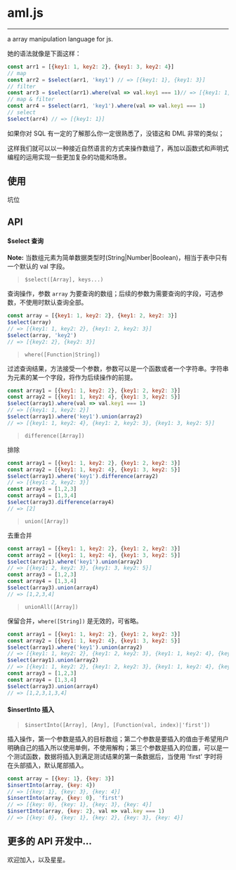 # aml.js

---

a array manipulation language for js.

她的语法就像是下面这样：
``` js
const arr1 = [{key1: 1, key2: 2}, {key1: 3, key2: 4}]
// map
const arr2 = $select(arr1, 'key1') // => [{key1: 1}, {key1: 3}]
// filter
const arr3 = $select(arr1).where(val => val.key1 === 1)// => [{key1: 1, key2: 2}]
// map & filter
const arr4 = $select(arr1, 'key1').where(val => val.key1 === 1)
// select
$select(arr4) // => [{key1: 1}]
```

如果你对 SQL 有一定的了解那么你一定很熟悉了，没错这和 DML 非常的类似；

这样我们就可以以一种接近自然语言的方式来操作数组了，再加以函数式和声明式编程的运用实现一些更加复杂的功能和场景。

## 使用
坑位

## API

#### $select 查询

__Note:__ 当数组元素为简单数据类型时(String|Number|Boolean)，相当于表中只有一个默认的 val 字段。

> `$select([Array], keys...)`

查询操作，参数 `array` 为要查询的数组；后续的参数为需要查询的字段，可选参数，不使用时默认查询全部。

``` js
const array = [{key1: 1, key2: 2}, {key1: 2, key2: 3}]
$select(array)
// => [{key1: 1, key2: 2}, {key1: 2, key2: 3}]
$select(array, 'key2')
// => [{key2: 2}, {key2: 3}]
```

> `where([Function|String])`

过滤查询结果，方法接受一个参数，参数可以是一个函数或者一个字符串。字符串为元素的某一个字段，将作为后续操作的前提。

``` js
const array1 = [{key1: 1, key2: 2}, {key1: 2, key2: 3}]
const array2 = [{key1: 1, key2: 4}, {key1: 3, key2: 5}]
$select(array1).where(val => val.key1 === 1)
// => [{key1: 1, key2: 2}]
$select(array1).where('key1').union(array2)
// => [{key1: 1, key2: 4}, {key1: 2, key2: 3}, {key1: 3, key2: 5}]
```

> `difference([Array])`

排除

``` js
const array1 = [{key1: 1, key2: 2}, {key1: 2, key2: 3}]
const array2 = [{key1: 1, key2: 4}, {key1: 3, key2: 5}]
$select(array1).where('key1').difference(array2)
// => [{key1: 2, key2: 3}]
const array3 = [1,2,3]
const array4 = [1,3,4]
$select(array3).difference(array4)
// => [2]
```

> `union([Array])`

去重合并

``` js
const array1 = [{key1: 1, key2: 2}, {key1: 2, key2: 3}]
const array2 = [{key1: 1, key2: 4}, {key1: 3, key2: 5}]
$select(array1).where('key1').union(array2)
// => [{key1: 2, key2: 3}, {key1: 3, key2: 5}]
const array3 = [1,2,3]
const array4 = [1,3,4]
$select(array3).union(array4)
// => [1,2,3,4]
```

> `unionAll([Array])`

保留合并，`where([String])` 是无效的，可省略。

``` js
const array1 = [{key1: 1, key2: 2}, {key1: 2, key2: 3}]
const array2 = [{key1: 1, key2: 4}, {key1: 3, key2: 5}]
$select(array1).where('key1').union(array2)
// => [{key1: 1, key2: 2}, {key1: 2, key2: 3}, {key1: 1, key2: 4}, {key1: 3, key2: 5}]
$select(array1).union(array2)
// => [{key1: 1, key2: 2}, {key1: 2, key2: 3}, {key1: 1, key2: 4}, {key1: 3, key2: 5}]
const array3 = [1,2,3]
const array4 = [1,3,4]
$select(array3).union(array4)
// => [1,2,3,1,3,4]
```


#### $insertInto 插入

> `$insertInto([Array], [Any], [Function(val, index)|'first'])`

插入操作，第一个参数是插入的目标数组；第二个参数是要插入的值由于希望用户明确自己的插入所以使用单例，不使用解构；第三个参数是插入的位置，可以是一个测试函数，数据将插入到满足测试结果的第一条数据后，当使用 'first' 字时将在头部插入，默认尾部插入。

``` js
const array = [{key: 1}, {key: 3}]
$insertInto(array, {key: 4})
// => [{key: 1}, {key: 3}, {key: 4}]
$insertInto(array, {key: 0}, 'first')
// => [{key: 0}, {key: 1}, {key: 3}, {key: 4}]
$insertInto(array, {key: 2}, val => val.key === 1)
// => [{key: 0}, {key: 1}, {key: 2}, {key: 3}, {key: 4}]
```

## 更多的 API 开发中...
欢迎加入，以及星星。
